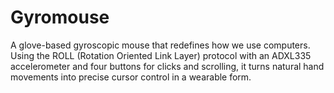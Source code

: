 # Gyromouse
A glove-based gyroscopic mouse that redefines how we use computers. Using the ROLL (Rotation Oriented Link Layer) protocol with an ADXL335 accelerometer and four buttons for clicks and scrolling, it turns natural hand movements into precise cursor control in a wearable form.
